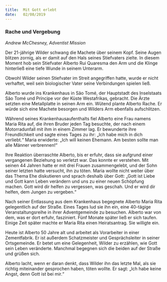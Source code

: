 ```yaml
---
title:  Mit Gott erlebt
date:   02/08/2019
---
```


### Rache und Vergebung

_Andrew McChesney, Adventist Mission_

Der 21-jährige Wilder schwang die Machete über seinem Kopf. Seine Augen blitzen zornig, als er damit auf den Hals seines Stiefvaters zielte. In diesem Moment hob sein Stiefvater Alberto Rui Quaresma den Arm und die Klinge hinterließ eine tiefe Wunde in seinem Unterarm.

Obwohl Wilder seinen Stiefvater im Streit angegriffen hatte, wurde er nicht verhaftet, weil sein biologischer Vater seine Verbindungen spielen ließ.

Alberto wurde ins Krankenhaus in São Tomé, der Hauptstadt des Inselstaats São Tomé und Príncipe vor der Küste Westafrikas, gebracht. Die Ärzte setzten eine Metallplatte in seinen Arm ein. Wütend plante Alberto Rache. Er würde sich eine Machete besorgen und Wilders Arm ebenfalls aufschlitzen.

Während seines Krankenhausaufenthalts fiel Alberto eine Frau namens Maria Rita auf, die ihren Bruder jeden Tag besuchte, der nach einem Motorradunfall mit ihm in einem Zimmer lag. Er bewunderte ihre Freundlichkeit und sagte eines Tages zu ihr: „Ich habe mich in dich verliebt.“ Maria erwiderte: „Ich will keinen Ehemann. Am besten sollte man alle Männer verbrennen!“

Ihre Reaktion überraschte Alberto, bis er erfuhr, dass sie aufgrund einer vergangenen Beziehung so verletzt war. Das konnte er verstehen. Mit seinen 44 Jahren hatte er mit drei Frauen zusammengelebt, und der Sohn seiner letzten hatte versucht, ihn zu töten. Maria wollte nicht weiter über das Thema Ehe diskutieren und sprach deshalb über Gott: „Gott ist Liebe und Gott kann Leben verändern und uns zu einer neuen Schöpfung machen. Gott wird dir helfen zu vergessen, was geschah. Und er wird dir helfen, dem Jungen zu vergeben.“

Nach seiner Entlassung aus dem Krankenhaus begegnete Alberto Maria Rita gelegentlich auf der Straße. Eines Tages lud sie ihn ein, eine 40-tägige Veranstaltungsreihe in ihrer Adventgemeinde zu besuchen. Alberto war von dem, was er dort erfuhr, fasziniert. Fünf Monate später ließ er sich taufen. Einige Zeit später machte er Maria Rita einen Heiratsantrag. Sie willigte ein.

Heute ist Alberto 50 Jahre alt und arbeitet als Vorarbeiter in einer Zementfabrik. Er ist außerdem Schatzmeister und Gesprächsleiter in seiner Ortsgemeinde. Er betet um eine Gelegenheit, Wilder zu erzählen, wie Gott sein Leben veränderte. Manchmal begegnen sich die beiden auf der Straße und grüßen sich.

Alberto lacht, wenn er daran denkt, dass Wilder ihn das letzte Mal, als sie richtig miteinander gesprochen haben, töten wollte. Er sagt: „Ich habe keine Angst, denn Gott ist bei mir.“
